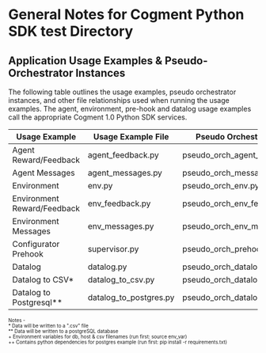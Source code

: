 # General Notes for Cogment Python SDK test Directory


## Application Usage Examples & Pseudo-Orchestrator Instances

The following table outlines the usage examples, pseudo orchestrator instances, and other file relationships used when running the usage examples.  The agent, environment, pre-hook and datalog usage examples call the appropriate Cogment 1.0 Python SDK services.

| Usage Example | Usage Example File | Pseudo Orchestrator File | Other Files |
| ------------ |--------- | --------- | ---- |
| Agent Reward/Feedback | agent_feedback.py | pseudo_orch_agent_feedback.py | |
| Agent Messages | agent_messages.py | pseudo_orch_messages.py | |
| Environment | env.py | pseudo_orch_env.py | |
| Environment Reward/Feedback | env_feedback.py | pseudo_orch_env_feedback.py | |
| Environment Messages | env_messages.py | pseudo_orch_env_messages.py | |
| Configurator Prehook | supervisor.py | pseudo_orch_prehook.py | |
| Datalog |  datalog.py | pseudo_orch_datalog.py | |
| Datalog to CSV* | datalog_to_csv.py | pseudo_orch_datalog.py | env_var+ |
| Datalog to Postgresql** | datalog_to_postgres.py | pseudo_orch_datalog.py | env_var+, requirements.txt++ |

<sub><sup>Notes - <br> \* Data will be written to a ".csv" file
                    <br>\*\* Data will be written to a postgreSQL database
                	<br>\+ Environment variables for db, host & csv filenames (run first: source env_var)
                    <br>\+\+ Contains python dependencies for postgres example (run first: pip install -r requirements.txt)
                </sup></sub>

